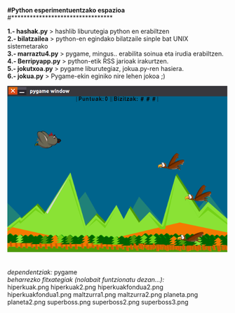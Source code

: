 <b>#Python esperimentuentzako espazioa </b>
</br>
#*********************************

<b>1.- hashak.py</b> > hashlib liburutegia python en erabiltzen
</br>
<b>2.- bilatzailea</b> > python-en egindako bilatzaile sinple bat UNIX sistemetarako
</br>
<b>3.- marraztu4.py</b> > pygame, mingus.. erabilita soinua eta irudia erabiltzen.
</br>
<b>4.- Berripyapp.py</b> > python-etik RSS jarioak irakurtzen. 
</br>
<b>5.- jokutxoa.py</b> > pygame liburutegiaz, jokua.py-ren hasiera.
</br>
<b>6.- jokua.py</b> > Pygame-ekin eginiko nire lehen jokoa ;) 
</br>
<center><img src="jokua_v1.png""/></center>
</br>
</br>
    <i>dependentziak:</i> pygame
</br>
    <i>beharrezko fitxategiak (nolabait funtzionatu dezan...):</i>
</br>
        hiperkuak.png
        hiperkuak2.png
        hiperkuakfondua2.png
        hiperkuakfondua1.png
        maltzurra1.png
        maltzurra2.png
        planeta.png
        planeta2.png
        superboss.png
	superboss2.png
	superboss3.png
 </br>


